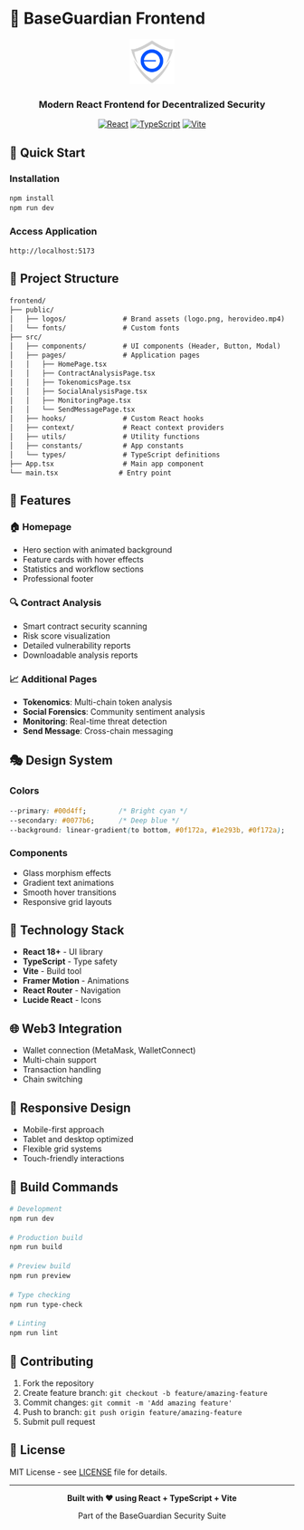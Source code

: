 # 🎨 BaseGuardian Frontend

<div align="center">
  <img src="public/logos/logo.png" alt="BaseGuardian Logo" width="80" height="80">
  
  <h3>Modern React Frontend for Decentralized Security</h3>
  
  [![React](https://img.shields.io/badge/React-18+-61DAFB?style=for-the-badge&logo=react)](https://reactjs.org)
  [![TypeScript](https://img.shields.io/badge/TypeScript-5+-3178C6?style=for-the-badge&logo=typescript)](https://typescriptlang.org)
  [![Vite](https://img.shields.io/badge/Vite-5+-646CFF?style=for-the-badge&logo=vite)](https://vitejs.dev)
</div>

## 🚀 Quick Start

### Installation
```bash
npm install
npm run dev
```

### Access Application
```
http://localhost:5173
```

## 📁 Project Structure

```
frontend/
├── public/
│   ├── logos/              # Brand assets (logo.png, herovideo.mp4)
│   └── fonts/              # Custom fonts
├── src/
│   ├── components/         # UI components (Header, Button, Modal)
│   ├── pages/              # Application pages
│   │   ├── HomePage.tsx
│   │   ├── ContractAnalysisPage.tsx
│   │   ├── TokenomicsPage.tsx
│   │   ├── SocialAnalysisPage.tsx
│   │   ├── MonitoringPage.tsx
│   │   └── SendMessagePage.tsx
│   ├── hooks/              # Custom React hooks
│   ├── context/            # React context providers
│   ├── utils/              # Utility functions
│   ├── constants/          # App constants
│   └── types/              # TypeScript definitions
├── App.tsx                 # Main app component
└── main.tsx               # Entry point
```

## 🎨 Features

### 🏠 Homepage
- Hero section with animated background
- Feature cards with hover effects
- Statistics and workflow sections
- Professional footer

### 🔍 Contract Analysis
- Smart contract security scanning
- Risk score visualization
- Detailed vulnerability reports
- Downloadable analysis reports

### 📈 Additional Pages
- **Tokenomics**: Multi-chain token analysis
- **Social Forensics**: Community sentiment analysis
- **Monitoring**: Real-time threat detection
- **Send Message**: Cross-chain messaging

## 🎭 Design System

### Colors
```css
--primary: #00d4ff;        /* Bright cyan */
--secondary: #0077b6;      /* Deep blue */
--background: linear-gradient(to bottom, #0f172a, #1e293b, #0f172a);
```

### Components
- Glass morphism effects
- Gradient text animations
- Smooth hover transitions
- Responsive grid layouts

## 🔗 Technology Stack

- **React 18+** - UI library
- **TypeScript** - Type safety
- **Vite** - Build tool
- **Framer Motion** - Animations
- **React Router** - Navigation
- **Lucide React** - Icons

## 🌐 Web3 Integration

- Wallet connection (MetaMask, WalletConnect)
- Multi-chain support
- Transaction handling
- Chain switching

## 📱 Responsive Design

- Mobile-first approach
- Tablet and desktop optimized
- Flexible grid systems
- Touch-friendly interactions

## 🚀 Build Commands

```bash
# Development
npm run dev

# Production build
npm run build

# Preview build
npm run preview

# Type checking
npm run type-check

# Linting
npm run lint
```

## 🤝 Contributing

1. Fork the repository
2. Create feature branch: `git checkout -b feature/amazing-feature`
3. Commit changes: `git commit -m 'Add amazing feature'`
4. Push to branch: `git push origin feature/amazing-feature`
5. Submit pull request

## 📄 License

MIT License - see [LICENSE](../LICENSE) file for details.

---

<div align="center">
  <p><strong>Built with ❤️ using React + TypeScript + Vite</strong></p>
  <p>Part of the BaseGuardian Security Suite</p>
</div>